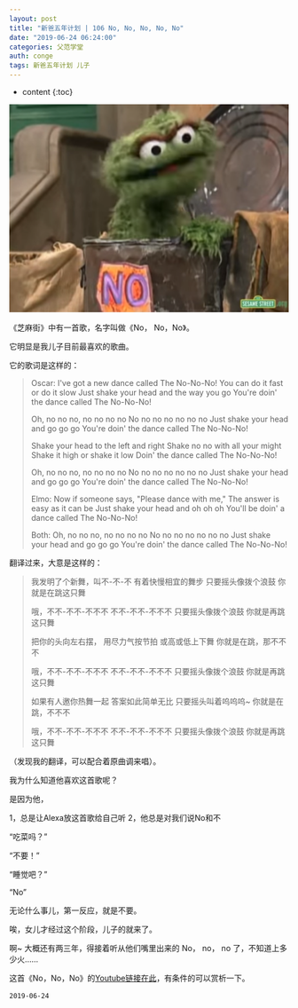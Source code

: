 ```yaml
---
layout: post
title: "新爸五年计划 | 106 No, No, No, No, No"
date: "2019-06-24 06:24:00"
categories: 父范学堂
auth: conge
tags: 新爸五年计划 儿子
---
```

* content
{:toc}

![no-no-no](/assets/images/父范学堂/118382-47047f902f279c6f.png)

《芝麻街》中有一首歌，名字叫做《No， No，No》。

它明显是我儿子目前最喜欢的歌曲。





它的歌词是这样的：

> Oscar: I've got a new dance called The No-No-No!
> You can do it fast or do it slow
> Just shake your head and the way you go
> You're doin' the dance called The No-No-No!
> 
> Oh, no no no, no no no no
> No no no no no no no
> Just shake your head and go go go
> You're doin' the dance called The No-No-No!
> 
> Shake your head to the left and right
> Shake no no with all your might
> Shake it high or shake it low
> Doin' the dance called The No-No-No!
> 
> Oh, no no no, no no no no
> No no no no no no no
> Just shake your head and go go go
> You're doin' the dance called The No-No-No!
> 
> Elmo: Now if someone says, "Please dance with me,"
> The answer is easy as it can be
> Just shake your head and oh oh oh
> You'll be doin' a dance called The No-No-No!
> 
> Both: Oh, no no no, no no no no
> No no no no no no no
> Just shake your head and go go go
> You're doin' the dance called The No-No-No!

翻译过来，大意是这样的：

> 我发明了个新舞，叫不-不-不
> 有着快慢相宜的舞步
> 只要摇头像拨个浪鼓
> 你就是在跳这只舞
> 
> 哦，不不-不不-不不不
> 不不-不不-不不不
> 只要摇头像拨个浪鼓
> 你就是再跳这只舞
> 
> 把你的头向左右摆，
> 用尽力气按节拍
> 或高或低上下舞
> 你就是在跳，那不不不
> 
> 哦，不不-不不-不不不
> 不不-不不-不不不
> 只要摇头像拨个浪鼓
> 你就是再跳这只舞
> 
> 如果有人邀你热舞一起
> 答案如此简单无比
> 只要摇头叫着呜呜呜~
> 你就是在跳，不不不
> 
> 哦，不不-不不-不不不
> 不不-不不-不不不
> 只要摇头像拨个浪鼓
> 你就是再跳这只舞

（发现我的翻译，可以配合着原曲调来唱）。

我为什么知道他喜欢这首歌呢？

是因为他，

1，总是让Alexa放这首歌给自己听
2，他总是对我们说No和不

“吃菜吗？”

“不要！”

“睡觉吧？”

“No”

无论什么事儿，第一反应，就是不要。

唉，女儿才经过这个阶段，儿子的就来了。

啊~ 大概还有两三年，得接着听从他们嘴里出来的 No， no， no 了，不知道上多少火……

这首《No，No，No》的[Youtube链接在此](https://www.youtube.com/watch?v=spbS_n8JoC4)，有条件的可以赏析一下。


```
2019-06-24
```
